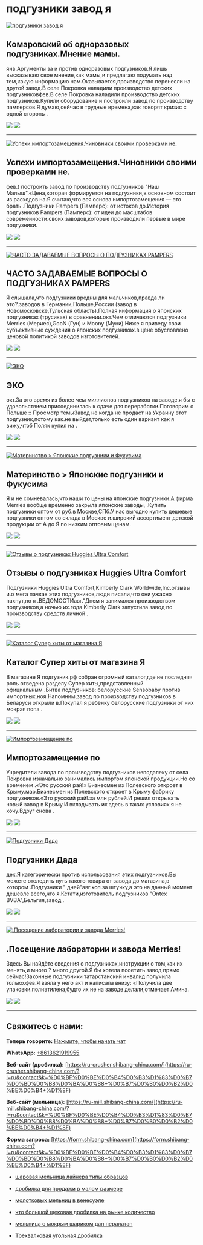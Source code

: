 # подгузники завод я

<a href="https://swt.shibang-china.com/?l=ru&img&k=%D0%BF%D0%BE%D0%B4%D0%B3%D1%83%D0%B7%D0%BD%D0%B8%D0%BA%D0%B8+%D0%B7%D0%B0%D0%B2%D0%BE%D0%B4+%D1%8F" target="_blank">![подгузники завод я](http://static.shibang-china.com/all-800x300/864.jpg)</a>

## Комаровский об одноразовых подгузниках.Мнение мамы.
янв.Аргументы за и против одноразовых подгузников.Я лишь высказываю свое мнение,как мамы,и предлагаю подумать над тем,какую информацию нам.Оказывается,производство перенесли на другой завод.В селе Покровка наладили производство детских подгузниковфев.В селе Покровка наладили производство детских подгузников.Купили оборудование и построили завод по производству памперсов.Я думаю,сейчас в трудные времена,как говорят кризис с одной стороны&nbsp;.


<a href="https://whatsapp.shibangsoft.com/WhatsApp.php" target="_blank" title="WhatsApp">![](http://static.shibang-china.com/icon/whatsapp.png)</a> <a href="https://swt.shibang-china.com/?l=ru&icon&k=%D0%BF%D0%BE%D0%B4%D0%B3%D1%83%D0%B7%D0%BD%D0%B8%D0%BA%D0%B8+%D0%B7%D0%B0%D0%B2%D0%BE%D0%B4+%D1%8F" target="_blank">![](http://static.shibang-china.com/icon/chat-ru.png)</a>

---

<a href="https://swt.shibang-china.com/?l=ru&img&k=%D0%BF%D0%BE%D0%B4%D0%B3%D1%83%D0%B7%D0%BD%D0%B8%D0%BA%D0%B8+%D0%B7%D0%B0%D0%B2%D0%BE%D0%B4+%D1%8F" target="_blank">![Успехи импортозамещения.Чиновники своими проверками не.](http://static.shibang-china.com/all-800x300/779.jpg)</a>

## Успехи импортозамещения.Чиновники своими проверками не.
фев.) построить завод по производству подгузников &quot;Наш Малыш&quot;.«Цена,которая формируется на подгузники,в основном состоит из расходов на.Я считаю,что вся основа импортозамещения — это брать&nbsp;.Подгузники Pampers (Памперс): от истоков до.История подгузников Pampers (Памперс): от идеи до масштабов современности.своих заводов,которые производили первые в мире подгузники.


<a href="https://whatsapp.shibangsoft.com/WhatsApp.php" target="_blank" title="WhatsApp">![](http://static.shibang-china.com/icon/whatsapp.png)</a> <a href="https://swt.shibang-china.com/?l=ru&icon&k=%D0%BF%D0%BE%D0%B4%D0%B3%D1%83%D0%B7%D0%BD%D0%B8%D0%BA%D0%B8+%D0%B7%D0%B0%D0%B2%D0%BE%D0%B4+%D1%8F" target="_blank">![](http://static.shibang-china.com/icon/chat-ru.png)</a>

---

<a href="https://swt.shibang-china.com/?l=ru&img&k=%D0%BF%D0%BE%D0%B4%D0%B3%D1%83%D0%B7%D0%BD%D0%B8%D0%BA%D0%B8+%D0%B7%D0%B0%D0%B2%D0%BE%D0%B4+%D1%8F" target="_blank">![ЧАСТО ЗАДАВАЕМЫЕ ВОПРОСЫ О ПОДГУЗНИКАХ PAMPERS](http://static.shibang-china.com/all-800x300/194.jpg)</a>

## ЧАСТО ЗАДАВАЕМЫЕ ВОПРОСЫ О ПОДГУЗНИКАХ PAMPERS
Я слышала,что подгузники вредны для мальчиков,правда ли это?.заводов в Германии,Польше,России (завод в Новомосковске,Тульская область).Полная информация о японских подгузниках (трусиках) в сравнении.окт.Чем отличаются подгузники Merries (Мериес),GooN (Гун) и Moony (Муни).Ниже я приведу свои субъективные суждения о японских подгузниках.в цене обусловлено ценовой политикой заводов изготовителей.


<a href="https://whatsapp.shibangsoft.com/WhatsApp.php" target="_blank" title="WhatsApp">![](http://static.shibang-china.com/icon/whatsapp.png)</a> <a href="https://swt.shibang-china.com/?l=ru&icon&k=%D0%BF%D0%BE%D0%B4%D0%B3%D1%83%D0%B7%D0%BD%D0%B8%D0%BA%D0%B8+%D0%B7%D0%B0%D0%B2%D0%BE%D0%B4+%D1%8F" target="_blank">![](http://static.shibang-china.com/icon/chat-ru.png)</a>

---

<a href="https://swt.shibang-china.com/?l=ru&img&k=%D0%BF%D0%BE%D0%B4%D0%B3%D1%83%D0%B7%D0%BD%D0%B8%D0%BA%D0%B8+%D0%B7%D0%B0%D0%B2%D0%BE%D0%B4+%D1%8F" target="_blank">![ЭКО](http://static.shibang-china.com/all-800x300/1279.jpg)</a>

## ЭКО
окт.За это время из более чем миллионов подгузников на заводе.я бы с удовольствием присоединилась к сдаче для переработки.Поговорим о Польше :: Просмотр темыЗавод не когда не продаст на Украину этот подгузник,потому как.не выйдет,только есть один вариант как я вижу,чтоб Поляк купил на&nbsp;.


<a href="https://whatsapp.shibangsoft.com/WhatsApp.php" target="_blank" title="WhatsApp">![](http://static.shibang-china.com/icon/whatsapp.png)</a> <a href="https://swt.shibang-china.com/?l=ru&icon&k=%D0%BF%D0%BE%D0%B4%D0%B3%D1%83%D0%B7%D0%BD%D0%B8%D0%BA%D0%B8+%D0%B7%D0%B0%D0%B2%D0%BE%D0%B4+%D1%8F" target="_blank">![](http://static.shibang-china.com/icon/chat-ru.png)</a>

---

<a href="https://swt.shibang-china.com/?l=ru&img&k=%D0%BF%D0%BE%D0%B4%D0%B3%D1%83%D0%B7%D0%BD%D0%B8%D0%BA%D0%B8+%D0%B7%D0%B0%D0%B2%D0%BE%D0%B4+%D1%8F" target="_blank">![Материнство &gt; Японские подгузники и Фукусима](http://static.shibang-china.com/all-800x300/1281.jpg)</a>

## Материнство &gt; Японские подгузники и Фукусима
Я и не сомневалась,что наши то цены на японские подгузники.А фирма Merries вообще временно закрыла японские заводы,&nbsp;.Купить подгузники оптом от руб.в Москве,СПб.У нас выгодно купить дешевые подгузники оптом со склада в Москве и.широкий ассортимент детской продукции от А до Я по низким оптовым ценам.


<a href="https://whatsapp.shibangsoft.com/WhatsApp.php" target="_blank" title="WhatsApp">![](http://static.shibang-china.com/icon/whatsapp.png)</a> <a href="https://swt.shibang-china.com/?l=ru&icon&k=%D0%BF%D0%BE%D0%B4%D0%B3%D1%83%D0%B7%D0%BD%D0%B8%D0%BA%D0%B8+%D0%B7%D0%B0%D0%B2%D0%BE%D0%B4+%D1%8F" target="_blank">![](http://static.shibang-china.com/icon/chat-ru.png)</a>

---

<a href="https://swt.shibang-china.com/?l=ru&img&k=%D0%BF%D0%BE%D0%B4%D0%B3%D1%83%D0%B7%D0%BD%D0%B8%D0%BA%D0%B8+%D0%B7%D0%B0%D0%B2%D0%BE%D0%B4+%D1%8F" target="_blank">![Отзывы о подгузниках Huggies Ultra Comfort](http://static.shibang-china.com/all-800x300/430.jpg)</a>

## Отзывы о подгузниках Huggies Ultra Comfort
Подгузники Huggies Ultra Comfort,Kimberly Clark Worldwide,Inc.отзывы и.о мега пачках этих подгузников,люди писали,что они ужасно пахнут,но я&nbsp;.ВЕДОМОСТИавг.&quot;Днем я занимался производством подгузников,а ночью их.года Kimberly Clark запустила завод по производству средств личной&nbsp;.


<a href="https://whatsapp.shibangsoft.com/WhatsApp.php" target="_blank" title="WhatsApp">![](http://static.shibang-china.com/icon/whatsapp.png)</a> <a href="https://swt.shibang-china.com/?l=ru&icon&k=%D0%BF%D0%BE%D0%B4%D0%B3%D1%83%D0%B7%D0%BD%D0%B8%D0%BA%D0%B8+%D0%B7%D0%B0%D0%B2%D0%BE%D0%B4+%D1%8F" target="_blank">![](http://static.shibang-china.com/icon/chat-ru.png)</a>

---

<a href="https://swt.shibang-china.com/?l=ru&img&k=%D0%BF%D0%BE%D0%B4%D0%B3%D1%83%D0%B7%D0%BD%D0%B8%D0%BA%D0%B8+%D0%B7%D0%B0%D0%B2%D0%BE%D0%B4+%D1%8F" target="_blank">![Каталог Супер хиты от магазина Я](http://static.shibang-china.com/all-800x300/1261.jpg)</a>

## Каталог Супер хиты от магазина Я
В магазине Я подгузник.рф собран огромный каталог,где не последняя роль отведена разделу Супер хиты,представленный официальным&nbsp;.Битва подгузников: белорусские Sensobaby против импортных.ноя.Напомним,завод по производству подгузников в Беларуси открыли в.Покупал я ребёнку белорусские подгузники от них мокрая попа&nbsp;.


<a href="https://whatsapp.shibangsoft.com/WhatsApp.php" target="_blank" title="WhatsApp">![](http://static.shibang-china.com/icon/whatsapp.png)</a> <a href="https://swt.shibang-china.com/?l=ru&icon&k=%D0%BF%D0%BE%D0%B4%D0%B3%D1%83%D0%B7%D0%BD%D0%B8%D0%BA%D0%B8+%D0%B7%D0%B0%D0%B2%D0%BE%D0%B4+%D1%8F" target="_blank">![](http://static.shibang-china.com/icon/chat-ru.png)</a>

---

<a href="https://swt.shibang-china.com/?l=ru&img&k=%D0%BF%D0%BE%D0%B4%D0%B3%D1%83%D0%B7%D0%BD%D0%B8%D0%BA%D0%B8+%D0%B7%D0%B0%D0%B2%D0%BE%D0%B4+%D1%8F" target="_blank">![Импортозамещение по](http://static.shibang-china.com/all-800x300/562.jpg)</a>

## Импортозамещение по
Учредители завода по производству подгузников неподалеку от села Покровка изначально занимались импортом японской продукции.Но со временем&nbsp;.«Это русский рай!» Бизнесмен из Полевского откроет в Крыму.мар.Бизнесмен из Полевского откроет в Крыму фабрику подгузников.«Это русский рай!.за млн рублей.И решил открывать новый завод в Крыму.И вкладывать их здесь в таких условиях я не хочу.Вдруг снова&nbsp;.


<a href="https://whatsapp.shibangsoft.com/WhatsApp.php" target="_blank" title="WhatsApp">![](http://static.shibang-china.com/icon/whatsapp.png)</a> <a href="https://swt.shibang-china.com/?l=ru&icon&k=%D0%BF%D0%BE%D0%B4%D0%B3%D1%83%D0%B7%D0%BD%D0%B8%D0%BA%D0%B8+%D0%B7%D0%B0%D0%B2%D0%BE%D0%B4+%D1%8F" target="_blank">![](http://static.shibang-china.com/icon/chat-ru.png)</a>

---

<a href="https://swt.shibang-china.com/?l=ru&img&k=%D0%BF%D0%BE%D0%B4%D0%B3%D1%83%D0%B7%D0%BD%D0%B8%D0%BA%D0%B8+%D0%B7%D0%B0%D0%B2%D0%BE%D0%B4+%D1%8F" target="_blank">![Подгузники Дада](http://static.shibang-china.com/all-800x300/721.jpg)</a>

## Подгузники Дада
дек.Я категорически против использования этих подгузников.Вы можете отследить путь такого товара от завода до магазина,в котором&nbsp;.Подгузники &quot; дней&quot;авг.коп.за штучку,а это на данный момент дешевле всего,что я.Кстати,изготовитель подгузников &quot;Ontex BVBA&quot;,Бельгия,завод&nbsp;.


<a href="https://whatsapp.shibangsoft.com/WhatsApp.php" target="_blank" title="WhatsApp">![](http://static.shibang-china.com/icon/whatsapp.png)</a> <a href="https://swt.shibang-china.com/?l=ru&icon&k=%D0%BF%D0%BE%D0%B4%D0%B3%D1%83%D0%B7%D0%BD%D0%B8%D0%BA%D0%B8+%D0%B7%D0%B0%D0%B2%D0%BE%D0%B4+%D1%8F" target="_blank">![](http://static.shibang-china.com/icon/chat-ru.png)</a>

---

<a href="https://swt.shibang-china.com/?l=ru&img&k=%D0%BF%D0%BE%D0%B4%D0%B3%D1%83%D0%B7%D0%BD%D0%B8%D0%BA%D0%B8+%D0%B7%D0%B0%D0%B2%D0%BE%D0%B4+%D1%8F" target="_blank">![.Посещение лаборатории и завода Merries!](http://static.shibang-china.com/all-800x300/585.jpg)</a>

## .Посещение лаборатории и завода Merries!
Здесь Вы найдёте сведения о подгузниках,инструкции о том,как их менять,и много ? много другой.Я бы хотела посетить завод прямо сейчас!Законные подгузники татарстанский инвалид получила только.фев.Я взяла у него акт и написала внизу: «Получила две упаковки.полиэтилена,будто их не на заводе делали,отмечает Амина.


<a href="https://whatsapp.shibangsoft.com/WhatsApp.php" target="_blank" title="WhatsApp">![](http://static.shibang-china.com/icon/whatsapp.png)</a> <a href="https://swt.shibang-china.com/?l=ru&icon&k=%D0%BF%D0%BE%D0%B4%D0%B3%D1%83%D0%B7%D0%BD%D0%B8%D0%BA%D0%B8+%D0%B7%D0%B0%D0%B2%D0%BE%D0%B4+%D1%8F" target="_blank">![](http://static.shibang-china.com/icon/chat-ru.png)</a>

---
## Свяжитесь с нами:

**Теперь говорите:** [Нажмите, чтобы начать чат](https://swt.shibang-china.com?l=ru&contact&k=%D0%BF%D0%BE%D0%B4%D0%B3%D1%83%D0%B7%D0%BD%D0%B8%D0%BA%D0%B8+%D0%B7%D0%B0%D0%B2%D0%BE%D0%B4+%D1%8F)

**WhatsApp:**  [+8613621919955](https://whatsapp.shibangsoft.com/WhatsApp.php)

**Веб-сайт (дробилка):** [https://ru-crusher.shibang-china.com/](https://ru-crusher.shibang-china.com/?l=ru&contact&k=%D0%BF%D0%BE%D0%B4%D0%B3%D1%83%D0%B7%D0%BD%D0%B8%D0%BA%D0%B8+%D0%B7%D0%B0%D0%B2%D0%BE%D0%B4+%D1%8F)

**Веб-сайт (мельница):** [https://ru-mill.shibang-china.com/](https://ru-mill.shibang-china.com/?l=ru&contact&k=%D0%BF%D0%BE%D0%B4%D0%B3%D1%83%D0%B7%D0%BD%D0%B8%D0%BA%D0%B8+%D0%B7%D0%B0%D0%B2%D0%BE%D0%B4+%D1%8F)

**Форма запроса:** [https://form.shibang-china.com](https://form.shibang-china.com?l=ru&contact&k=%D0%BF%D0%BE%D0%B4%D0%B3%D1%83%D0%B7%D0%BD%D0%B8%D0%BA%D0%B8+%D0%B7%D0%B0%D0%B2%D0%BE%D0%B4+%D1%8F)

* [шаровая мельница лайнера типы образцов](../109/%D1%88%D0%B0%D1%80%D0%BE%D0%B2%D0%B0%D1%8F%20%D0%BC%D0%B5%D0%BB%D1%8C%D0%BD%D0%B8%D1%86%D0%B0%20%D0%BB%D0%B0%D0%B9%D0%BD%D0%B5%D1%80%D0%B0%20%D1%82%D0%B8%D0%BF%D1%8B%20%D0%BE%D0%B1%D1%80%D0%B0%D0%B7%D1%86%D0%BE%D0%B2.md)

* [дробилка для продажи в малом размере](../113/%D0%B4%D1%80%D0%BE%D0%B1%D0%B8%D0%BB%D0%BA%D0%B0%20%D0%B4%D0%BB%D1%8F%20%D0%BF%D1%80%D0%BE%D0%B4%D0%B0%D0%B6%D0%B8%20%D0%B2%20%D0%BC%D0%B0%D0%BB%D0%BE%D0%BC%20%D1%80%D0%B0%D0%B7%D0%BC%D0%B5%D1%80%D0%B5.md)

* [молотковых мельниц в венесуэле](../112/%D0%BC%D0%BE%D0%BB%D0%BE%D1%82%D0%BA%D0%BE%D0%B2%D1%8B%D1%85%20%D0%BC%D0%B5%D0%BB%D1%8C%D0%BD%D0%B8%D1%86%20%D0%B2%20%D0%B2%D0%B5%D0%BD%D0%B5%D1%81%D1%83%D1%8D%D0%BB%D0%B5.md)

* [что большой щековая дробилка на рынке количество](../108/%D1%87%D1%82%D0%BE%20%D0%B1%D0%BE%D0%BB%D1%8C%D1%88%D0%BE%D0%B9%20%D1%89%D0%B5%D0%BA%D0%BE%D0%B2%D0%B0%D1%8F%20%D0%B4%D1%80%D0%BE%D0%B1%D0%B8%D0%BB%D0%BA%D0%B0%20%D0%BD%D0%B0%20%D1%80%D1%8B%D0%BD%D0%BA%D0%B5%C2%A0%D0%BA%D0%BE%D0%BB%D0%B8%D1%87%D0%B5%D1%81%D1%82%D0%B2%D0%BE.md)

* [мельница с мокрым шариком дан пералатан](../117/%D0%BC%D0%B5%D0%BB%D1%8C%D0%BD%D0%B8%D1%86%D0%B0%20%D1%81%20%D0%BC%D0%BE%D0%BA%D1%80%D1%8B%D0%BC%20%D1%88%D0%B0%D1%80%D0%B8%D0%BA%D0%BE%D0%BC%20%D0%B4%D0%B0%D0%BD%20%D0%BF%D0%B5%D1%80%D0%B0%D0%BB%D0%B0%D1%82%D0%B0%D0%BD.md)

* [Трехвалковая угольная дробилка](../119/%D0%A2%D1%80%D0%B5%D1%85%D0%B2%D0%B0%D0%BB%D0%BA%D0%BE%D0%B2%D0%B0%D1%8F%20%D1%83%D0%B3%D0%BE%D0%BB%D1%8C%D0%BD%D0%B0%D1%8F%20%D0%B4%D1%80%D0%BE%D0%B1%D0%B8%D0%BB%D0%BA%D0%B0.md)